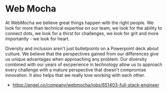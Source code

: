 # Web Mocha

At WebMocha we believe great things happen with the right people. We look for more than technical expertise on our team, we look for the ability to connect dots, we look for a thirst for challenges, we look for grit and more importantly - we look for heart.

Diversity and inclusion aren't just bulletpoints on a Powerpoint deck about culture. We believe that the perspectives gained from our differences give us unique advantages when approaching any problem. Our diversity combined with our years of excperience in technology allow us to approach every challenge with a mature perspective that doesn't compromise innovation. It also helps that we really love working with each other.

* https://angel.co/company/webmocha/jobs/651403-full-stack-engineer